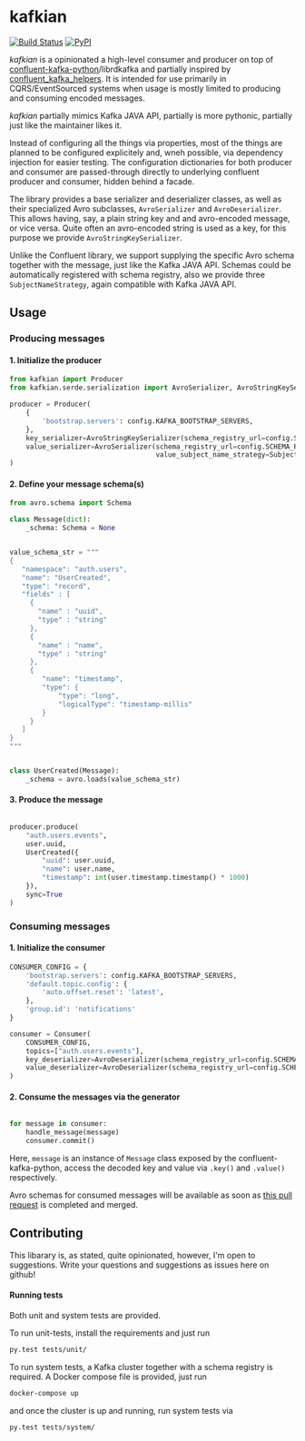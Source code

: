 # kafkian 

[![Build Status](https://travis-ci.org/saabeilin/kafkian.svg?branch=master)](https://travis-ci.org/saabeilin/kafkian) [![PyPI](https://img.shields.io/pypi/v/kafkian.svg)](https://pypi.python.org/pypi)

*kafkian* is a opinionated a high-level consumer and producer on top of 
[confluent-kafka-python](https://github.com/confluentinc/confluent-kafka-python)/librdkafka 
and partially inspired by [confluent_kafka_helpers](https://github.com/fyndiq/confluent_kafka_helpers). 
It is intended for use primarily in CQRS/EventSourced systems when usage is mostly
limited to producing and consuming encoded messages.

*kafkian* partially mimics Kafka JAVA API, partially is more pythonic, partially just like the maintainer likes it.

Instead of configuring all the things via properties, most of the things 
are planned to be configured explicitely and, wneh possible, via dependency
injection for easier testing. The configuration dictionaries for both producer
and consumer are passed-through directly to underlying confluent producer and 
consumer, hidden behind a facade.

The library provides a base serializer and deserializer classes, as well as 
their specialized Avro subclasses, `AvroSerializer` and `AvroDeserializer`. 
This allows having, say, a plain string key and and avro-encoded message, 
or vice versa. Quite often an avro-encoded string is used as a key, for 
this purpose we provide `AvroStringKeySerializer`.

Unlike the Confluent library, we support supplying the specific Avro schema
together with the message, just like the Kafka JAVA API. Schemas could be
automatically registered with schema registry, also we provide three
`SubjectNameStrategy`, again compatible with Kafka JAVA API.

## Usage
### Producing messages

#### 1. Initialize the producer

```python
from kafkian import Producer
from kafkian.serde.serialization import AvroSerializer, AvroStringKeySerializer, SubjectNameStrategy

producer = Producer(
    {
        'bootstrap.servers': config.KAFKA_BOOTSTRAP_SERVERS,
    },
    key_serializer=AvroStringKeySerializer(schema_registry_url=config.SCHEMA_REGISTRY_URL),
    value_serializer=AvroSerializer(schema_registry_url=config.SCHEMA_REGISTRY_URL,
                                    value_subject_name_strategy=SubjectNameStrategy.RecordNameStrategy)
)

```

#### 2. Define your message schema(s)

```python
from avro.schema import Schema

class Message(dict):
    _schema: Schema = None


value_schema_str = """
{
   "namespace": "auth.users",
   "name": "UserCreated",
   "type": "record",
   "fields" : [
     {
       "name" : "uuid",
       "type" : "string"
     },     
     {
       "name" : "name",
       "type" : "string"
     },
     {
        "name": "timestamp",
        "type": {
            "type": "long",
            "logicalType": "timestamp-millis"
        }
     }
   ]
}
"""


class UserCreated(Message):
    _schema = avro.loads(value_schema_str)

```

#### 3. Produce the message

```python

producer.produce(
    "auth.users.events",
    user.uuid,
    UserCreated({
        "uuid": user.uuid,
        "name": user.name,
        "timestamp": int(user.timestamp.timestamp() * 1000)
    }),
    sync=True
)
```

### Consuming messages

#### 1. Initialize the consumer

```python
CONSUMER_CONFIG = {
    'bootstrap.servers': config.KAFKA_BOOTSTRAP_SERVERS,
    'default.topic.config': {
        'auto.offset.reset': 'latest',
    },
    'group.id': 'notifications'
}

consumer = Consumer(
    CONSUMER_CONFIG,
    topics=["auth.users.events"],
    key_deserializer=AvroDeserializer(schema_registry_url=config.SCHEMA_REGISTRY_URL),
    value_deserializer=AvroDeserializer(schema_registry_url=config.SCHEMA_REGISTRY_URL),
)
```

#### 2. Consume the messages via the generator

```python

for message in consumer:
    handle_message(message)
    consumer.commit()
```

Here, `message` is an instance of `Message` class exposed by the 
confluent-kafka-python, access the decoded key and value via `.key()` 
and `.value()` respectively.

Avro schemas for consumed messages will be available as soon as 
[this pull request](https://github.com/confluentinc/confluent-kafka-python/pull/453) 
is completed and merged.

## Contributing
This libarary is, as stated, quite opinionated, however, I'm open to suggestions.
Write your questions and suggestions as issues here on github!

#### Running tests
Both unit and system tests are provided. 

To run unit-tests, install the requirements and just run 
```bash
py.test tests/unit/
``` 

To run system tests, a Kafka cluster together with a schema registry is 
required. A Docker compose file is provided, just run 
```bash
docker-compose up
```
and once the cluster is up and running, run system tests via 
```bash
py.test tests/system/
```

